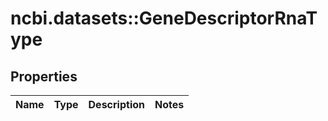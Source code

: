 # ncbi.datasets::GeneDescriptorRnaType

## Properties
Name | Type | Description | Notes
------------ | ------------- | ------------- | -------------


